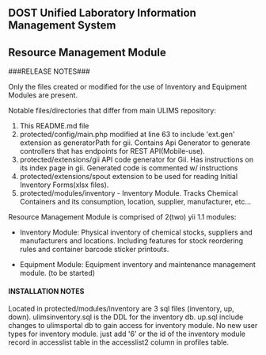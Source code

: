 ## DOST Unified Laboratory Information Management System ##
## Resource Management Module ##

###RELEASE NOTES###

Only the files created or modified for the use of Inventory and Equipment Modules are present.

Notable files/directories that differ from main ULIMS repository:
1. This README.md file
2. protected/config/main.php modified at line 63 to include 'ext.gen' extension as generatorPath
    for gii. Contains Api Generator to generate controllers that has endpoints for REST API(Mobile-use).
3. protected/extensions/gii API code generator for Gii. Has instructions on its index page in gii. 
    Generated code is commented w/ instructions
4. protected/extensions/spout extension to be used for reading Initial Inventory Forms(xlsx files).
5. protected/modules/inventory - Inventory Module. Tracks Chemical Containers and its consumption, 
    location, supplier, manufacturer, etc...

Resource Management Module is comprised of 2(two) yii 1.1 modules:

- Inventory Module: Physical inventory of chemical stocks, suppliers and manufacturers and locations. 
  Including features for stock reordering rules and container barcode sticker printouts.

- Equipment Module: Equipment inventory and maintenance management module. (to be started)

#### INSTALLATION NOTES ####

Located in protected/modules/inventory are 3 sql files (inventory, up, down). ulimsinventory.sql is the
DDL for the inventory db. up.sql include changes to ulimsportal db to gain access for inventory module.
No new user types for inventory module. just add '6' or the id of the inventory module record in accesslist
table in the accesslist2 column in profiles table.
